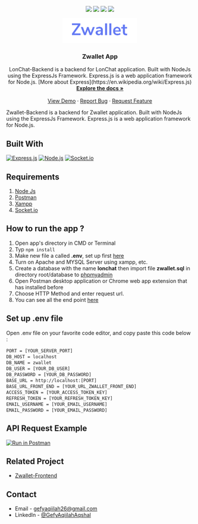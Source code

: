 <p align="center">
<img src="https://img.shields.io/github/repo-size/Gefyaqiilah/Zwallet-Back-End?color=%20%236379f4&label=Repo%20SIZE&logo=%20%236379f4&logoColor=%20%236379f4&style=for-the-badge">
 <a href="https://expressjs.com/"><img src="https://img.shields.io/badge/Express-4.17.1-green?style=for-the-badge"></a>
 <a href="https://nodejs.org/dist/latest-v14.x/docs/api/"><img src="https://img.shields.io/badge/NodeJs-v14-lightgreen?style=for-the-badge"></a>
   <a href="https://linkedin.com/in/gefyaqiilahaqshal"><img src="https://img.shields.io/badge/LinkedIn-v4-blue?style=for-the-badge&logo=linkedin"></a>
</p>

<p align="center">
  <a href="https://github.com/Gefyaqiilah/Zwallet-Front-End">
    <img src="./screenshots/logo.png"  width="200px" alt="Logo" width="80">
  </a>

  <h3 align="center">Zwallet App</h3>

  <p align="center">
    LonChat-Backend is a backend for LonChat application. Built with NodeJs using the ExpressJs Framework.
Express.js is a web application framework for Node.js. [More about Express](https://en.wikipedia.org/wiki/Express.js)
    <br />
    <a href="https://github.com/Gefyaqiilah/Zwallet-Front-End"><strong>Explore the docs »</strong></a>
    <br />
    <br />
    <a href="https://zwallet-gefy.netlify.app">View Demo</a>
    ·
    <a href="https://github.com/Gefyaqiilah/Zwallet-Front-End">Report Bug</a>
    ·
    <a href="https://github.com/Gefyaqiilah/Zwallet-Front-End">Request Feature</a>
  </p>


Zwallet-Backend is a backend for Zwallet application. Built with NodeJs using the ExpressJs Framework.
Express.js is a web application framework for Node.js.
## Built With
[![Express.js](https://img.shields.io/badge/Express-4.17.1-brightgreen)](https://expressjs.com/en/starter/installing.html)
[![Node.js](https://img.shields.io/badge/Node%20Js-14.15.4-orange)](https://nodejs.org/)
[![Socket.io](https://img.shields.io/badge/Socket.io-3.1.0-blue)](https://www.npmjs.com/package/socket.io)

## Requirements
1. <a href="https://nodejs.org/en/download/">Node Js</a>
2. <a href="https://www.getpostman.com/">Postman</a>
3. [Xampp](https://www.apachefriends.org/download.html)
4. [Socket.io](https://www.npmjs.com/package/socket.io)

## How to run the app ?
1. Open app's directory in CMD or Terminal
2. Typ
```npm install```
3. Make new file a called **.env**, set up first [here](#set-up-env-file)
4. Turn on Apache and MYSQL Server using xampp, etc.
5. Create a database with the name **lonchat** then  import file **zwallet.sql** in directory root/database to [phpmyadmin](http://localhost/phpmyadmin)
6. Open Postman desktop application or Chrome web app extension that has installed before
7. Choose HTTP Method and enter request url.
8. You can see all the end point [here](#end-point)

## Set up .env file
Open .env file on your favorite code editor, and copy paste this code below :
```
PORT = [YOUR_SERVER_PORT]
DB_HOST = localhost
DB_NAME = zwallet
DB_USER = [YOUR_DB_USER]
DB_PASSWORD = [YOUR_DB_PASSWORD]
BASE_URL = http://localhost:[PORT]
BASE_URL_FRONT_END = [YOUR_URL_ZWALLET_FRONT_END]
ACCESS_TOKEN = [YOUR_ACCESS_TOKEN_KEY]
REFRESH_TOKEN = [YOUR_REFRESH_TOKEN_KEY]
EMAIL_USERNAME = [YOUR_EMAIL_USERNAME]
EMAIL_PASSWORD = [YOUR_EMAIL_PASSWORD]
```

## API Request Example 
[![Run in Postman](https://run.pstmn.io/button.svg)](https://app.getpostman.com/run-collection/2decdaacaa9676a0dc3a)
## Related Project

- [Zwallet-Frontend](https://github.com/Gefyaqiilah/Zwallet-Front-End)

<!-- CONTACT -->
## Contact

- Email - gefyaqiilah26@gmail.com
- LinkedIn - [@GefyAqiilahAqshal](https://linkedin.com/in/gefyaqiilahaqshal)
